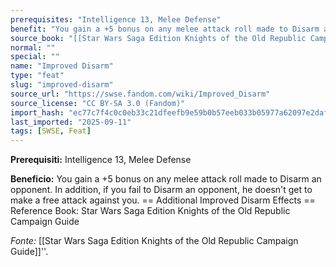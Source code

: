 ```yaml
---
prerequisites: "Intelligence 13, Melee Defense"
benefit: "You gain a +5 bonus on any melee attack roll made to Disarm an opponent. In addition, if you fail to Disarm an opponent, he doesn't get to make a free attack against you.  == Additional Improved Disarm Effects == Reference Book: Star Wars Saga Edition Knights of the Old Republic Campaign Guide"
source_book: "[[Star Wars Saga Edition Knights of the Old Republic Campaign Guide]]''"
normal: ""
special: ""
name: "Improved Disarm"
type: "feat"
slug: "improved-disarm"
source_url: "https://swse.fandom.com/wiki/Improved_Disarm"
source_license: "CC BY-SA 3.0 (Fandom)"
import_hash: "ec77c7f4c0c0eb33c21dfeefb9e59b0b57eeb033b05977a62097e2daf93459e9"
last_imported: "2025-09-11"
tags: [SWSE, Feat]
---
```

**Prerequisiti:** Intelligence 13, Melee Defense

**Beneficio:** You gain a +5 bonus on any melee attack roll made to Disarm an opponent. In addition, if you fail to Disarm an opponent, he doesn't get to make a free attack against you.  == Additional Improved Disarm Effects == Reference Book: Star Wars Saga Edition Knights of the Old Republic Campaign Guide

*Fonte:* [[Star Wars Saga Edition Knights of the Old Republic Campaign Guide]]''.